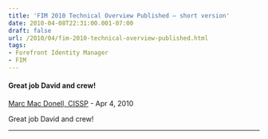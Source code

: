 ```yaml
---
title: 'FIM 2010 Technical Overview Published – short version'
date: 2010-04-08T22:31:00.001-07:00
draft: false
url: /2010/04/fim-2010-technical-overview-published.html
tags: 
- Forefront Identity Manager
- FIM
---
```


#### Great job David and crew!
[Marc Mac Donell, CISSP](https://www.blogger.com/profile/08377013014366853881 "noreply@blogger.com") - <time datetime="2010-04-15T04:58:09.957-07:00">Apr 4, 2010</time>

Great job David and crew!
<hr />
